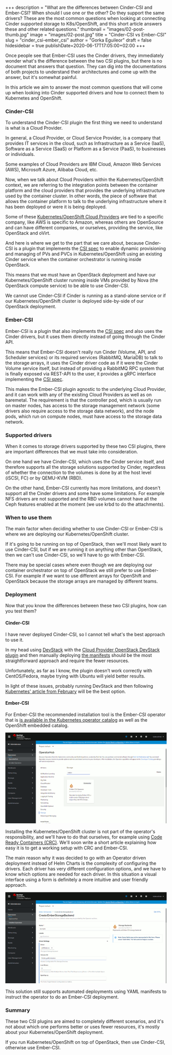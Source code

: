 +++
description = "What are the differences between Cinder-CSI and Ember-CSI?  When should I use one or the other? Do they support the same drivers? These are the most common questions when looking at connecting Cinder supported storage to K8s/OpenShift, and this short article answers these and other related questions."
thumbnail = "images/02-post-thumb.jpg"
image = "images/02-post.jpg"
title = "Cinder-CSI vs Ember-CSI"
slug = "cinder_csi-ember_csi"
author = "Gorka Eguileor"
draft = false
hidesidebar = true
publishDate=2020-06-17T17:05:00+02:00
+++

Once people see that Ember-CSI uses the Cinder drivers, they immediately wonder what's the difference between the two CSI plugins, but there is no document that answers that question.  They can dig into the documentations of both projects to understand their architectures and come up with the answer, but it's somewhat painful.

In this article we aim to answer the most common questions that will come up when looking into Cinder supported drivers and how to connect them to Kubernetes and OpenShift.

### Cinder-CSI

To understand the Cinder-CSI plugin the first thing we need to understand is what is a Cloud Provider.

In general, a Cloud Provider, or Cloud Service Provider, is a company that provides IT services in the cloud, such as Infrastructure as a Service (IaaS), Software as a Service (SaaS) or Platform as a Service (PaaS), to businesses or individuals.

Some examples of Cloud Providers are IBM Cloud, Amazon Web Services (AWS), Microsoft Azure, Alibaba Cloud, etc.

Now, when we talk about Cloud Providers within the Kubernetes/OpenShift context, we are referring to the integration points between the container platform and the cloud providers that provides the underlying infrastructure used by the container cluster.  In other words, the piece of software that allows the container platform to talk to the underlying infrastructure where it has been deployed or were it is being deployed.

Some of these [Kubernetes/OpenShift Cloud Providers](https://kubernetes.io/docs/concepts/cluster-administration/cloud-providers) are tied to a specific company, like AWS is specific to Amazon, whereas others are OpenSource and can have different companies, or ourselves, providing the service, like OpenStack and oVirt.

And here is where we get to the part that we care about, because Cinder-CSI is a plugin that implements the [CSI spec][1]
 to enable dynamic provisioning and managing of PVs and PVCs in Kubernetes/OpenShift using an existing Cinder service when the container orchestrator is running inside OpenStack.

This means that we must have an OpenStack deployment and have our Kubernetes/OpenShift cluster running inside VMs provided by Nova (the OpenStack compute service) to be able to use Cinder-CSI.

We cannot use Cinder-CSI if Cinder is running as a stand-alone service or if our Kubernetes/OpenShift cluster is deployed side-by-side of our OpenStack deployment.

### Ember-CSI

Ember-CSI is a plugin that also implements the [CSI spec][1] and also uses the Cinder drivers, but it uses them directly instead of going through the Cinder API.

This means that Ember-CSI doesn't really run Cinder (Volume, API, and Scheduler services) or its required services (RabbitMQ, MariaDB) to talk to the storage arrays, it uses the Cinder driver code as if it were the Cinder Volume service itself, but instead of providing a RabbitMQ RPC system that is finally exposed via REST-API to the user, it provides a gRPC interface implementing the [CSI spec][1].

This makes the Ember-CSI plugin agnostic to the underlying Cloud Provider, and it can work with any of the existing Cloud Providers as well as on baremetal.  The requirement is that the controller pod, which is usually run on master nodes, has access to the storage management network (some drivers also require access to the storage data network), and the node pods, which run on compute nodes, must have access to the storage data network.

### Supported drivers

When it comes to storage drivers supported by these two CSI plugins, there are important differences that we must take into consideration.

On one hand we have Cinder-CSI, which uses the Cinder service itself, and therefore supports all the storage solutions supported by Cinder, regardless of whether the connection to the volumes is done by at the host level (iSCSI, FC) or by QEMU-KVM (RBD).

On the other hand, Ember-CSI currently has more limitations, and doesn't support all the Cinder drivers and some have some limitations.  For example NFS drivers are not supported and the RBD volumes cannot have all the Ceph features enabled at the moment (we use krbd to do the attachments).

### When to use them

The main factor when deciding whether to use Cinder-CSI or Ember-CSI is where we are deploying our Kubernetes/OpenShift cluster.

If it's going to be running on top of OpenStack, then we'll most likely want to use Cinder-CSI, but if we are running it on anything other than OpenStack, then we can't use Cinder-CSI, so we'll have to go with Ember-CSI.

There may be special cases where even though we are deploying our container orchestrator on top of OpenStack we still prefer to use Ember-CSI.  For example if we want to use different arrays for OpenShift and OpenStack because the storage arrays are managed by different teams.

### Deployment

Now that you know the differences between these two CSI plugins, how can you test them?

#### Cinder-CSI

I have never deployed Cinder-CSI, so I cannot tell what's the best approach to use it.

In my head using [DevStack](https://docs.openstack.org/devstack/latest) with the [Cloud Provider OpenStack DevStack plugin](https://github.com/kubernetes/cloud-provider-openstack/tree/master/devstack) and then manually deploying [the manifests](https://github.com/kubernetes/cloud-provider-openstack/tree/master/manifests) should be the most straightforward approach and require the fewer resources.

Unfortunately, as far as I know, the plugin doesn't work correctly with CentOS/Fedora, maybe trying with Ubuntu will yield better results.

In light of these issues, probably running DevStack and then following [Kubernetes' article from February](https://kubernetes.io/blog/2020/02/07/deploying-external-openstack-cloud-provider-with-kubeadm/) will be the best option.

#### Ember-CSI

For Ember-CSI the recommended installation tool is the Ember-CSI operator that is [is available in the Kubernetes operator catalog](https://operatorhub.io/operator/ember-csi-operator) as well as the OpenShift embedded catalog.

![Ember-CSI in OpenShift Catalog](/images/02-post-catalog.png)

Installing the Kubernetes/OpenShift cluster is not part of the operator's responsibility, and we'll have to do that ourselves, for example using [Code Ready Containers (CRC)](https://developers.redhat.com/products/codeready-containers/overview).  We'll soon write a short article explaining how easy it is to get a working setup with CRC and Ember-CSI.

The main reason why it was decided to go with an Operator driven deployment instead of Helm Charts is the complexity of configuring the drivers.  Each driver has very different configuration options, and we have to know which options are needed for each driver.  In this situation a visual interface using a form is definitely a more intuitive and user friendly approach.

![Ember-CSI operator form](/images/02-post-driver-cfg.png)

This solution still supports automated deployments using YAML manifests to instruct the operator to do an Ember-CSI deployment.

### Summary

These two CSI plugins are aimed to completely different scenarios, and it's not about which one performs better or uses fewer resources, it's mostly about your Kubernetes/OpenShift deployment.

If you run Kubernetes/OpenShift on top of OpenStack, then use Cinder-CSI, otherwise use Ember-CSI.


[1]: https://github.com/container-storage-interface/spec
